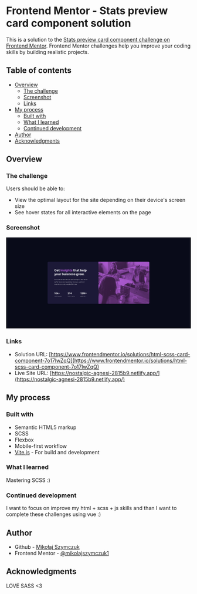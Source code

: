 # Frontend Mentor - Stats preview card component solution

This is a solution to the [Stats preview card component challenge on Frontend Mentor](https://www.frontendmentor.io/challenges/stats-preview-card-component-8JqbgoU62). Frontend Mentor challenges help you improve your coding skills by building realistic projects. 

## Table of contents

- [Overview](#overview)
  - [The challenge](#the-challenge)
  - [Screenshot](#screenshot)
  - [Links](#links)
- [My process](#my-process)
  - [Built with](#built-with)
  - [What I learned](#what-i-learned)
  - [Continued development](#continued-development)
- [Author](#author)
- [Acknowledgments](#acknowledgments)

## Overview

### The challenge

Users should be able to:

- View the optimal layout for the site depending on their device's screen size
- See hover states for all interactive elements on the page

### Screenshot

![](./screenshot.png)

### Links

- Solution URL: [https://www.frontendmentor.io/solutions/html-scss-card-component-7o17lwZqQ](https://www.frontendmentor.io/solutions/html-scss-card-component-7o17lwZqQ)
- Live Site URL: [https://nostalgic-agnesi-2815b9.netlify.app/](https://nostalgic-agnesi-2815b9.netlify.app/)

## My process

### Built with

- Semantic HTML5 markup
- SCSS
- Flexbox
- Mobile-first workflow
- [Vite.js](https://vitejs.dev/) - For build and development

### What I learned

Mastering SCSS :)

### Continued development

I want to focus on improve my html + scss + js skills and than I want to complete these challenges using vue :)

## Author

- Github - [Mikołaj Szymczuk](https://github.com/mikolajszymczuk1)
- Frontend Mentor - [@mikolajszymczuk1](https://www.frontendmentor.io/profile/mikolajszymczuk1)

## Acknowledgments

LOVE SASS <3